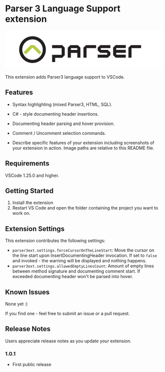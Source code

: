 # Parser 3 Language Support extension

![logo](.\images\logo.png)

This extension adds Parser3 language support to VSCode. 

## Features

-   Syntax highlighting (mixed Parser3, HTML, SQL).

-   C# - style documenting header insertions.

-   Documenting header parsing and hover provision.

-   Comment / Uncomment selection commands.

-   Describe specific features of your extension including screenshots of your extension in action. Image paths are relative to this README file.


## Requirements

VSCode 1.25.0 and higher.

## Getting Started

1.  Install the extension
2.  Restart VS Code and open the folder containing the project you want to work on.

## Extension Settings

This extension contributes the following settings:

* `parser3ext.settings.forceCursorOnTheLineStart`: Move the cursor on the line start upon InsertDocumentingHeader invocation. If set to `false` and invoked - the warning will be displayed and nothing happens.
* `parser3ext.settings.allowedEmptyLinesCount`: Amount of empty lines between method signature and documenting comment start. If exceeded documenting header won't be parsed into hover.

## Known Issues

None yet :)

If you find one - feel free to submit an issue or a pull request.

## Release Notes

Users appreciate release notes as you update your extension.

### 1.0.1

- First public release